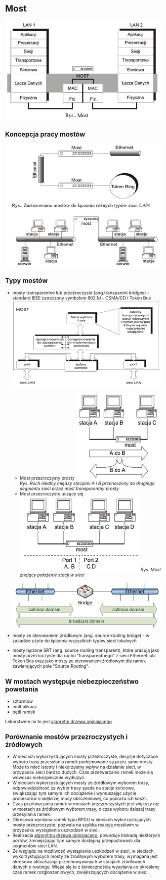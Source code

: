 # Most

![Most](most.png)

## Koncepcja pracy mostów

![Most](mosty_koncepcja.png)

## Typy mostów

- mosty transparentne lub przezroczyste (ang.transparent bridges) - standard IEEE oznaczony symbolem 802.1d - CSMA/CD i Token Bus
![Most](mosty_przezroczyste.png)
  - Most przezroczysty prosty
    ![Most](most_przezroczysty_prosty.png)
    *Rys. Ruch lokalny między stacjami A i B przenoszony do drugiego segmentu sieci przez most transparentny prosty*
  - Most przezroczysty uczący się
    ![Most](most_przezroczysty_uczacy_sie.png)
    *Rys. Most znający położenie stacji w sieci*

  ![Most](most_.png)

- mosty ze sterowaniem źródłowym (ang. source-routing bridge) - w zasadzie użyte do łączenia wszystkich typów sieci lokalnych
- mosty łączone SRT (ang. source routing transparent), które pracują jako mosty przezroczyste dla ruchu "transparentnego" z sieci Ethernet lub Token Bus oraz jako mosty ze sterowaniem źródłowym dla ramek zawierających pole "Source Routing".

## W mostach występuje niebezpieczeństwo powstania

- sztormów
- multiplikacji
- pętli ramek

Lekarstwem na to jest [algorytm drzewa opinającego](../drzewo_opinajace/drzewo_opinajace.md)

## Porównanie mostów przezroczystych i źródłowych

- W sieciach wykorzystujących mosty przezroczyste, decyzje dotyczące wyboru trasy przesyłania ramek podejmowane są przez same mosty. Może to mieć istotny i niekorzystny wpływ na działanie sieci, w przypadku sieci bardzo dużych. Czas przetwarzania ramek może się wówczas niebezpiecznie wydłużyć.
- W sieciach wykorzystujących mosty ze źródłowym wyborem trasy, odpowiedzialność za wybór trasy spada na stacje końcowe, zwiększając tym samym ich obciążenie i wymuszając użycie procesorów o większej mocy obliczeniowej, co podraża ich koszt.
- Czas przetwarzania ramek w mostach przezroczystych jest większy niż w mostach ze źródłowym wyborem trasy, o czas wyboru dalszej trasy przesyłania ramek.
- Okresowa wymiana ramek typu BPDU w sieciach wykorzystujących mosty przezroczyste, pozwala na szybką reakcję mostówm w przypadku wystąpienia uszkodzeń w sieci.
- Realizacja [algorytmu drzewa opinającego](../drzewo_opinajace/drzewo_opinajace.md), powoduje blokadę niektórych portów, zmniejszając tym samym dostępną przepustowość dla segmentów sieci LAN.
- Ze względu na możliwość wystąpienia uszkodzeń w sieci, w sieciach wykorzystujących mosty ze źródłowym wyborem trasy, wymagana jest okresowa aktualizacja przechowywanych w stacjach źródłowych danych o routingu. Wiąże się to z koniecznością wysyłania co określony czas ramek rozgłoszeniowych, zwiększających obciążenie w sieci.
